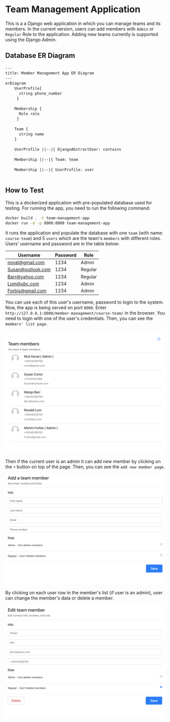 # Team Management Application

This is a a Django web application in which you can manage teams and its members. In the current version, users can add members with `Admin` or `Regular` Role to the application. Adding new teams currently is supported using the Django Admin.

## Database ER Diagram
```mermaid
---
title: Member Management App ER Diagram
---
erDiagram    
    UserProfile{ 
      string phone_number
     }
    
    Membership {
      Role role
     }
    
    Team {
      string name
    }
    
    UserProfile ||--|{ DjangoAbstractUser: contains
    
    Membership ||--|{ Team: team
    
    Membership ||--|{ UserProfile: user
        
```

## How to Test
This is a dockerized application with pre-populated database used for testing. For running the app, you need to run the following command:
```bash
docker build . -t team-management-app
docker run -d -p 8000:8000 team-management-app
```
It runs the application and populate the database with one `team` (with name: `course-team`) and 5 `users` which are the team's `members` with different roles. Users' username and password are in the table below:

| Username          | Password | Role    |
|-------------------|----------|---------|
| noval@gmail.com   | 1234     | Admin   |
| Susan@outlook.com | 1234     | Regular |
| Barr@yahoo.com    | 1234     | Regular |
| Lum@ubc.com       | 1234     | Admin   |
| Forbis@gmail.com  | 1234     | Admin   |

You can use each of this user's username, password to login to the system. Now, the app is being served on port `8000`.  Enter `http://127.0.0.1:8000/member-management/course-team/` in the browser. You need to login with one of the user's credentials. Then, you can see the `members' list page`.

![image info](./pictures/list-page.png)

Then if the current user is an admin it can add new member by clicking on the `+` button on top of the page. Then, you can see the `add new member page`.

![image info](./pictures/add-page.png)

By clicking on each user row in the member's list (if user is an admin), user can change the member's data or delete a member.

![image info](./pictures/edit-page.png)